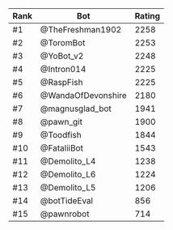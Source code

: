 Rank|Bot|Rating
---|---|---
#1|@TheFreshman1902|2258
#2|@ToromBot|2253
#3|@YoBot_v2|2248
#4|@Intron014|2225
#5|@RaspFish|2225
#6|@WandaOfDevonshire|2180
#7|@magnusglad_bot|1941
#8|@pawn_git|1900
#9|@Toodfish|1844
#10|@FataliiBot|1543
#11|@Demolito_L4|1238
#12|@Demolito_L6|1224
#13|@Demolito_L5|1206
#14|@botTideEval|856
#15|@pawnrobot|714
